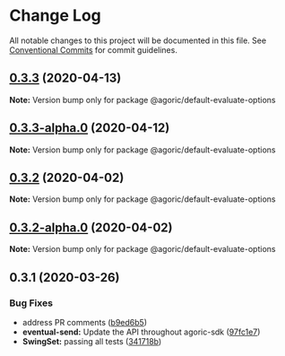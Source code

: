 # Change Log

All notable changes to this project will be documented in this file.
See [Conventional Commits](https://conventionalcommits.org) for commit guidelines.

## [0.3.3](https://github.com/Agoric/agoric-sdk/compare/@agoric/default-evaluate-options@0.3.3-alpha.0...@agoric/default-evaluate-options@0.3.3) (2020-04-13)

**Note:** Version bump only for package @agoric/default-evaluate-options





## [0.3.3-alpha.0](https://github.com/Agoric/agoric-sdk/compare/@agoric/default-evaluate-options@0.3.2...@agoric/default-evaluate-options@0.3.3-alpha.0) (2020-04-12)

**Note:** Version bump only for package @agoric/default-evaluate-options





## [0.3.2](https://github.com/Agoric/agoric-sdk/compare/@agoric/default-evaluate-options@0.3.2-alpha.0...@agoric/default-evaluate-options@0.3.2) (2020-04-02)

**Note:** Version bump only for package @agoric/default-evaluate-options





## [0.3.2-alpha.0](https://github.com/Agoric/agoric-sdk/compare/@agoric/default-evaluate-options@0.3.1...@agoric/default-evaluate-options@0.3.2-alpha.0) (2020-04-02)

**Note:** Version bump only for package @agoric/default-evaluate-options





## 0.3.1 (2020-03-26)


### Bug Fixes

* address PR comments ([b9ed6b5](https://github.com/Agoric/default-evaluate-options/commit/b9ed6b5a510433af968ba233d4e943b939defa1b))
* **eventual-send:** Update the API throughout agoric-sdk ([97fc1e7](https://github.com/Agoric/default-evaluate-options/commit/97fc1e748d8e3955b29baf0e04bfa788d56dad9f))
* **SwingSet:** passing all tests ([341718b](https://github.com/Agoric/default-evaluate-options/commit/341718be335e16b58aa5e648b51a731ea065c1d6))
